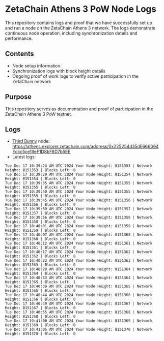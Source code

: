 # ZetaChain Athens 3 PoW Node Logs
This repository contains logs and proof that we have successfully set up and run a node on the ZetaChain Athens 3 network. The logs demonstrate continuous node operation, including synchronization details and performance.

## Contents
- Node setup information
- Synchronization logs with block height details
- Ongoing proof of work logs to verify active participation in the ZetaChain network

## Purpose
This repository serves as documentation and proof of participation in the ZetaChain Athens 3 PoW testnet.

## Logs

- [Third Bunny](https://thirdbunny.xyz/) node: https://athens.explorer.zetachain.com/address/0x225254d35dE666064Eccc5ce16eF1D8bF8D7b5EE
- Latest logs:
```
Tue Dec 17 10:39:24 AM UTC 2024 Your Node Height: 8151353 | Network Height: 8151353 | Blocks Left: 0
Tue Dec 17 10:39:29 AM UTC 2024 Your Node Height: 8151354 | Network Height: 8151354 | Blocks Left: 0
Tue Dec 17 10:39:35 AM UTC 2024 Your Node Height: 8151355 | Network Height: 8151355 | Blocks Left: 0
Tue Dec 17 10:39:40 AM UTC 2024 Your Node Height: 8151355 | Network Height: 8151355 | Blocks Left: 0
Tue Dec 17 10:39:45 AM UTC 2024 Your Node Height: 8151356 | Network Height: 8151356 | Blocks Left: 0
Tue Dec 17 10:39:50 AM UTC 2024 Your Node Height: 8151357 | Network Height: 8151357 | Blocks Left: 0
Tue Dec 17 10:39:56 AM UTC 2024 Your Node Height: 8151358 | Network Height: 8151358 | Blocks Left: 0
Tue Dec 17 10:40:01 AM UTC 2024 Your Node Height: 8151359 | Network Height: 8151359 | Blocks Left: 0
Tue Dec 17 10:40:07 AM UTC 2024 Your Node Height: 8151360 | Network Height: 8151360 | Blocks Left: 0
Tue Dec 17 10:40:12 AM UTC 2024 Your Node Height: 8151361 | Network Height: 8151361 | Blocks Left: 0
Tue Dec 17 10:40:17 AM UTC 2024 Your Node Height: 8151362 | Network Height: 8151362 | Blocks Left: 0
Tue Dec 17 10:40:23 AM UTC 2024 Your Node Height: 8151363 | Network Height: 8151363 | Blocks Left: 0
Tue Dec 17 10:40:28 AM UTC 2024 Your Node Height: 8151364 | Network Height: 8151364 | Blocks Left: 0
Tue Dec 17 10:40:33 AM UTC 2024 Your Node Height: 8151364 | Network Height: 8151365 | Blocks Left: 1
Tue Dec 17 10:40:39 AM UTC 2024 Your Node Height: 8151365 | Network Height: 8151365 | Blocks Left: 0
Tue Dec 17 10:40:44 AM UTC 2024 Your Node Height: 8151366 | Network Height: 8151366 | Blocks Left: 0
Tue Dec 17 10:40:49 AM UTC 2024 Your Node Height: 8151367 | Network Height: 8151367 | Blocks Left: 0
Tue Dec 17 10:40:55 AM UTC 2024 Your Node Height: 8151368 | Network Height: 8151368 | Blocks Left: 0
Tue Dec 17 10:41:00 AM UTC 2024 Your Node Height: 8151369 | Network Height: 8151369 | Blocks Left: 0
Tue Dec 17 10:41:05 AM UTC 2024 Your Node Height: 8151370 | Network Height: 8151370 | Blocks Left: 0
```
